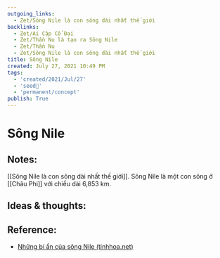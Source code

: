 ```yaml
---
outgoing_links:
  - Zet/Sông Nile là con sông dài nhất thế giới
backlinks:
  - Zet/Ai Cập Cổ Đại
  - Zet/Thần Nu là tạo ra Sông Nile
  - Zet/Thần Nu
  - Zet/Sông Nile là con sông dài nhất thế giới
title: Sông Nile
created: July 27, 2021 10:49 PM
tags:
  - 'created/2021/Jul/27'
  - 'seed🥜'
  - 'permanent/concept'
publish: True
---
```

# Sông Nile

## Notes:
[[Sông Nile là con sông dài nhất thế giới]]. Sông Nile là một con sông ở [[Châu Phi]] với chiều dài 6,853 km.

## Ideas & thoughts:

## Reference:
- [Những bí ẩn của sông Nile (tinhhoa.net)](https://tinhhoa.net/nhung-bi-an-cua-song-nile.html)